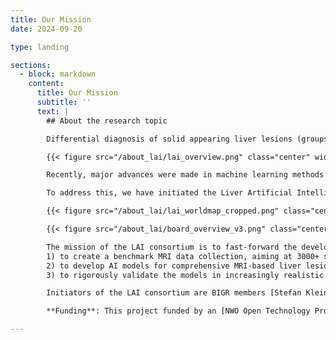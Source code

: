 ```yaml
---
title: Our Mission
date: 2024-09-20

type: landing

sections:
  - block: markdown
    content:
      title: Our Mission
      subtitle: ''
      text: |
        ## About the research topic

        Differential diagnosis of solid appearing liver lesions (groups of abnormal cells in the liver, either malignant or benign) based on magnetic resonance imaging (MRI) is one of the most important challenges for abdominal radiologists. Based on their interpretation, patients are referred back with no need for follow-up or they may undergo further analysis with subsequent treatments, including surgery or chemotherapy. In current practice, the differential diagnosis of liver lesions is based on subjective and qualitative assessment, relying vastly on the experience of the local radiologist. More objective and quantitative approaches are therefore urgently needed. 

        {{< figure src="/about_lai/lai_overview.png" class="center" width="50%" >}}

        Recently, major advances were made in machine learning methods for automatic quantification of medical images. To develop such methods for liver lesion diagnosis, large collections of clinically representative MRI data with ground truth labels are needed for model training and validation. Such datasets are currently not available, and as a result, there is little progress in the development of machine learning methods for liver lesion diagnosis.

        To address this, we have initiated the Liver Artificial Intelligence (LAI) consortium, consisting of leading abdominal radiologists in the field of liver imaging from 12 medical centers worldwide, and scientists in the field of image analysis and machine learning.

        {{< figure src="/about_lai/lai_worldmap_cropped.png" class="center" width="75%" >}}

        {{< figure src="/about_lai/board_overview_v3.png" class="center" width="75%" >}}

        The mission of the LAI consortium is to fast-forward the development, validation, and implementation of machine learning methods that could support MRI-based diagnosis of liver lesions. In the current project proposal, we define three key objectives that contribute to this mission:
        1) to create a benchmark MRI data collection, aiming at 3000+ scans with corresponding ground truth labels, accessible to researchers worldwide
        2) to develop AI models for comprehensive MRI-based liver lesion phenotyping through automated machine learning (AutoML)
        3) to rigorously validate the models in increasingly realistic clinical settings.

        Initiators of the LAI consortium are BIGR members [Stefan Klein](/author/stefan-klein/) and [Martijn Starmans](/author/martijn-p.-a.-starmans/), and abdominal radiologist [Maarten Thomeer](/author/maarten-g.-thomeer/) (Erasmus MC).

        **Funding**: This project funded by an [NWO Open Technology Program (OTP)](https://www.nwo.nl/en/news/seven-application-oriented-projects-can-start-through-open-technology-programme) grant is a first action of the LAI consortium towards the introduction of artificial intelligence into the clinic to support the diagnosis of liver lesions and thereby improve treatment decisions for the individual patient.

---
```

